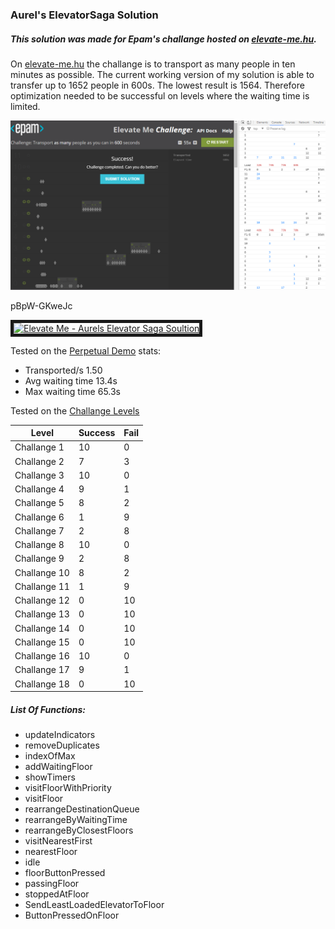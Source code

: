 ### Aurel's ElevatorSaga Solution

##### This solution was made for Epam's challange hosted on [elevate-me.hu](http://www.elevate-me.hu). 
On [elevate-me.hu](http://www.elevate-me.hu) the challange is to transport as many people in ten minutes as possible.
The current working version of my solution is able to transfer up to 1652 people in 600s. The lowest result is 1564.
Therefore optimization needed to be successful on levels where the waiting time is limited.

![elevate-me.hu](https://github.com/aurel192/Aurels-Elevator-Saga-Solution/blob/master/colortimer.png)

pBpW-GKweJc

<a href="http://www.youtube.com/watch?feature=player_embedded&v=pBpW-GKweJc
" target="_blank"><img src="http://img.youtube.com/vi/pBpW-GKweJc/0.jpg" 
alt="Elevate Me - Aurels Elevator Saga Soultion" width="640" height="480" border="5" /></a>

Tested on the [Perpetual Demo](http://play.elevatorsaga.com/#challenge=19)
stats:
* Transported/s 1.50
* Avg waiting time 13.4s
* Max waiting time 65.3s
 
Tested on the [Challange Levels](http://play.elevatorsaga.com/#challenge=1)

Level | Success | Fail
------------ | ------------- | ------------
Challange 1 | 10 | 0
Challange 2 | 7 | 3
Challange 3 | 10 | 0
Challange 4 | 9 | 1
Challange 5 | 8 | 2 
Challange 6 | 1 | 9
Challange 7 | 2 | 8
Challange 8 | 10 | 0
Challange 9 | 2 | 8
Challange 10 | 8 | 2
Challange 11 | 1 | 9
Challange 12 | 0 | 10
Challange 13 | 0 | 10
Challange 14 | 0 | 10
Challange 15 | 0 | 10 
Challange 16 | 10 | 0
Challange 17 | 9 | 1
Challange 18 | 0 | 10


##### List Of Functions:
  * updateIndicators
  * removeDuplicates
  * indexOfMax
  * addWaitingFloor
  * showTimers
  * visitFloorWithPriority
  * visitFloor
  * rearrangeDestinationQueue
  * rearrangeByWaitingTime
  * rearrangeByClosestFloors
  * visitNearestFirst
  * nearestFloor
  * idle
  * floorButtonPressed
  * passingFloor
  * stoppedAtFloor
  * SendLeastLoadedElevatorToFloor
  * ButtonPressedOnFloor

